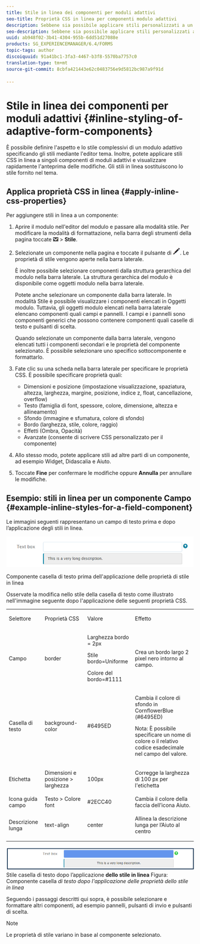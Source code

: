 ```yaml
---
title: Stile in linea dei componenti per moduli adattivi
seo-title: Proprietà CSS in linea per componenti modulo adattivi
description: Sebbene sia possibile applicare stili personalizzati a un modulo adattivo, è anche possibile applicare proprietà CSS in linea ai singoli componenti di un modulo adattivo.
seo-description: Sebbene sia possibile applicare stili personalizzati a un modulo adattivo, è anche possibile applicare proprietà CSS in linea ai singoli componenti di un modulo adattivo.
uuid: ab948f02-3b41-4304-955b-6dd51d27088e
products: SG_EXPERIENCEMANAGER/6.4/FORMS
topic-tags: author
discoiquuid: 91a41bc1-3fa3-4467-b3f8-5570ba7757c0
translation-type: tm+mt
source-git-commit: 8cbfa421443e62c0483756e9d5812bc987a9f91d

---
```



# Stile in linea dei componenti per moduli adattivi {#inline-styling-of-adaptive-form-components}

È possibile definire l&#39;aspetto e lo stile complessivi di un modulo adattivo specificando gli stili mediante l&#39;editor [](/help/forms/using/themes.md)tema. Inoltre, potete applicare stili CSS in linea a singoli componenti di moduli adattivi e visualizzare rapidamente l&#39;anteprima delle modifiche. Gli stili in linea sostituiscono lo stile fornito nel tema.

## Applica proprietà CSS in linea {#apply-inline-css-properties}

Per aggiungere stili in linea a un componente:

1. Aprire il modulo nell&#39;editor del modulo e passare alla modalità stile. Per modificare la modalità di formattazione, nella barra degli strumenti della pagina toccate ![quadro a discesa](assets/canvas-drop-down.png) > **Stile**.
1. Selezionate un componente nella pagina e toccate il pulsante di ![modifica](assets/edit-button.png). Le proprietà di stile vengono aperte nella barra laterale.

   È inoltre possibile selezionare componenti dalla struttura gerarchica del modulo nella barra laterale. La struttura gerarchica del modulo è disponibile come oggetti modulo nella barra laterale.

   Potete anche selezionare un componente dalla barra laterale. In modalità Stile è possibile visualizzare i componenti elencati in Oggetti modulo. Tuttavia, gli oggetti modulo elencati nella barra laterale elencano componenti quali campi e pannelli. I campi e i pannelli sono componenti generici che possono contenere componenti quali caselle di testo e pulsanti di scelta.

   Quando selezionate un componente dalla barra laterale, vengono elencati tutti i componenti secondari e le proprietà del componente selezionato. È possibile selezionare uno specifico sottocomponente e formattarlo.

1. Fate clic su una scheda nella barra laterale per specificare le proprietà CSS. È possibile specificare proprietà quali:

   * Dimensioni e posizione (impostazione visualizzazione, spaziatura, altezza, larghezza, margine, posizione, indice z, float, cancellazione, overflow)
   * Testo (famiglia di font, spessore, colore, dimensione, altezza e allineamento)
   * Sfondo (immagine e sfumatura, colore di sfondo)
   * Bordo (larghezza, stile, colore, raggio)
   * Effetti (Ombra, Opacità)
   * Avanzate (consente di scrivere CSS personalizzato per il componente)

1. Allo stesso modo, potete applicare stili ad altre parti di un componente, ad esempio Widget, Didascalia e Aiuto.
1. Toccate **Fine** per confermare le modifiche oppure **Annulla** per annullare le modifiche.

## Esempio: stili in linea per un componente Campo {#example-inline-styles-for-a-field-component}

Le immagini seguenti rappresentano un campo di testo prima e dopo l’applicazione degli stili in linea.

![Componente casella di testo prima dell&#39;applicazione dello stile in linea](assets/no-style.png)

Componente casella di testo prima dell&#39;applicazione delle proprietà di stile in linea

Osservate la modifica nello stile della casella di testo come illustrato nell&#39;immagine seguente dopo l&#39;applicazione delle seguenti proprietà CSS.

<table> 
 <tbody> 
  <tr> 
   <td><p>Selettore</p> </td> 
   <td><p>Proprietà CSS</p> </td> 
   <td><p>Valore</p> </td> 
   <td><p>Effetto</p> </td> 
  </tr> 
  <tr> 
   <td><p>Campo</p> </td> 
   <td><p>border</p> </td> 
   <td><p>Larghezza bordo = 2px</p> <p>Stile bordo=Uniforme</p> <p>Colore del bordo=#1111</p> </td> 
   <td><p>Crea un bordo largo 2 pixel nero intorno al campo.</p> </td> 
  </tr> 
  <tr> 
   <td><p>Casella di testo</p> </td> 
   <td><p>background-color</p> </td> 
   <td><p>#6495ED</p> </td> 
   <td><p>Cambia il colore di sfondo in CornflowerBlue (#6495ED)</p> <p>Nota: È possibile specificare un nome di colore o il relativo codice esadecimale nel campo del valore.</p> </td> 
  </tr> 
  <tr> 
   <td><p>Etichetta</p> </td> 
   <td><p>Dimensioni e posizione &gt; larghezza</p> </td> 
   <td><p>100px</p> </td> 
   <td><p>Corregge la larghezza di 100 px per l'etichetta</p> </td> 
  </tr> 
  <tr> 
   <td>Icona guida campo</td> 
   <td>Testo &gt; Colore font</td> 
   <td>#2ECC40</td> 
   <td>Cambia il colore della faccia dell’icona Aiuto.</td> 
  </tr> 
  <tr> 
   <td><p>Descrizione lunga</p> </td> 
   <td><p>text-align</p> </td> 
   <td><p>center</p> </td> 
   <td><p>Allinea la descrizione lunga per l’Aiuto al centro</p> </td> 
  </tr> 
 </tbody> 
</table>

![](assets/applied-style.png) Stile casella di testo dopo l’applicazione **dello stile in linea** Figura: Componente casella *di testo dopo l&#39;applicazione delle proprietà dello stile in linea*

Seguendo i passaggi descritti qui sopra, è possibile selezionare e formattare altri componenti, ad esempio pannelli, pulsanti di invio e pulsanti di scelta.

>[!NOTE]
>
>Le proprietà di stile variano in base al componente selezionato.

